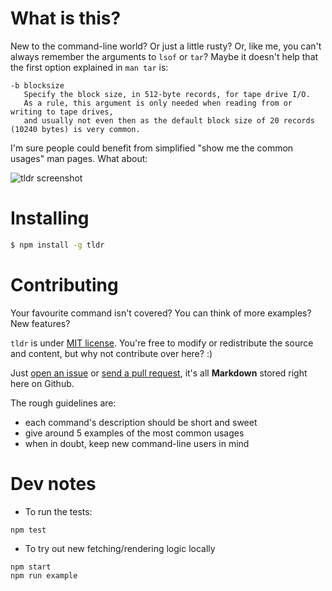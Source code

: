 # What is this?

New to the command-line world? Or just a little rusty?
Or, like me, you can't always remember the arguments to `lsof` or `tar`?
Maybe it doesn't help that the first option explained in `man tar` is:

```
-b blocksize
   Specify the block size, in 512-byte records, for tape drive I/O.
   As a rule, this argument is only needed when reading from or writing to tape drives,
   and usually not even then as the default block size of 20 records (10240 bytes) is very common.
```

I'm sure people could benefit from simplified "show me the common usages" man pages.
What about:

![tldr screenshot](http://raw.github.com/rprieto/tldr/master/screenshot.png)


# Installing

```bash
$ npm install -g tldr
```

# Contributing

Your favourite command isn't covered? You can think of more examples? New features?

`tldr` is under [MIT license](http://opensource.org/licenses/MIT). You're free to modify or redistribute the source and content, but why not contribute over here? :)

Just [open an issue](http://github.com/rprieto/tldr/issues) or [send a pull request](https://github.com/rprieto/tldr/pulls), it's all **Markdown** stored right here on Github.

The rough guidelines are:

- each command's description should be short and sweet
- give around 5 examples of the most common usages
- when in doubt, keep new command-line users in mind

# Dev notes

- To run the tests:

```
npm test
```

- To try out new fetching/rendering logic locally

```
npm start
npm run example
```

